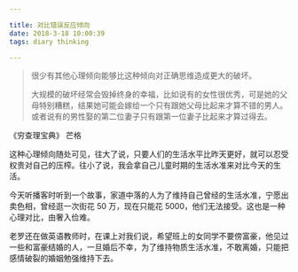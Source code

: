 ```yaml
---

title: 对比错误反应倾向
date: 2018-3-18 10:00:39
tags: diary thinking

---
```


> 很少有其他心理倾向能够比这种倾向对正确思维造成更大的破坏。
>
> 大规模的破坏经常会毁掉终身的幸福，比如说有的女性很优秀，可是她的父母特别糟糕，结果她可能会嫁给一个只有跟她父母比起来才算不错的男人。或者说有的男性娶的第二位妻子只有跟第一位妻子比起来才算过得去。

《穷查理宝典》 芒格

这种心理倾向随处可见，往大了说，只要人们的生活水平比昨天更好，就可以忍受权贵对自己的压榨。往小了说，我会拿自己儿童时期的生活水准来对比今天的生活。

今天听播客时听到一个故事，家道中落的人为了维持自己曾经的生活水准，宁愿出卖色相，曾经逛一次街花 50 万，现在只能花 5000，他们无法接受。这也是一种心理对比，由奢入俭难。

老罗还在做英语教师时，在课上对我们说，希望班上的女同学不要傍富豪，他见过一些和富豪结婚的人，一旦婚后不幸，为了维持物质生活水准，不敢离婚，只能把感情破裂的婚姻勉强维持下去。